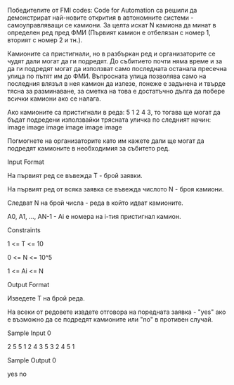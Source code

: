 Победителите от FMI codes: Code for Automation са решили да демонстрират най-новите открития в автономните системи - самоуправляващи се камиони. За целта искат N камиона да минат в определен ред пред ФМИ (Първият камион е отбелязан с номер 1, вторият с номер 2 и тн.).

Камионите са пристигнали, но в разбъркан ред и организаторите се чудят дали могат да ги подредят. До събитието почти няма време и за да ги подредят могат да използват само последната останала пресечна улица по пътят им до ФМИ. Въпросната улица позволява само на последния влязъл в нея камион да излезе, понеже е задънена и твърде тясна за разминаване, за сметка на това е достатъчно дълга да побере всички камиони ако се налага.

Ако камионите са пристигнали в реда: 5 1 2 4 3, то тогава ще могат да бъдат подредени използвайки трясната уличка по следният начин: image image image image image image

Погмогнете на организаторите като им кажете дали ще могат да подредят камионите в необходимия за събитето ред.

Input Format

На първият ред се въвежда T - брой заявки.

На първият ред от всяка заявка се въвежда числото N - броя камиони.

Следват N на брой числа - реда в който идват камионите.

А0, А1, ..., АN-1 - Ai e номера на i-тия пристигнал камион.

Constraints

1 <= T <= 10

0 <= N <= 10^5

1 <= Ai <= N

Output Format

Изведете Т на брой реда.

На всеки от редовете извдете отговора на поредната заявка - "yes" ако е възможно да се подредят камионите или "no" в противен случай.

Sample Input 0

2
5
5 1 2 4 3
5
3 2 4 5 1

Sample Output 0

yes
no

